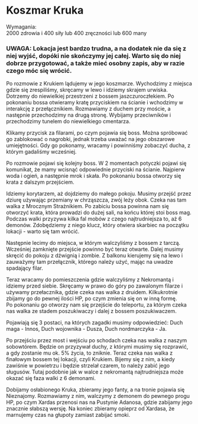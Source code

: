 # Koszmar Kruka

Wymagania:  
2000 zdrowia i 400 siły lub 400 zręczności lub 600 many  
### UWAGA: Lokacja jest bardzo trudna, a na dodatek nie da się z niej wyjść, dopóki nie skończymy jej całej. Warto się do niej dobrze przygotować, a także mieć osobny zapis, aby w razie czego móc się wrócić.

Po rozmowie z Krukiem lądujemy w jego koszmarze. Wychodzimy z miejsca gdzie się zrespiliśmy, skręcamy w lewo i idziemy skrajem urwiska. Dotrzemy do niewielkiej przestrzeni z bossem jaszczuroczłekiem. Po pokonaniu bossa otwieramy kratę przyciskiem na ścianie i wchodzimy w interakcję z przełącznikiem. Rozmawiamy z duchem przy moście, a następnie przechodzimy na drugą stronę. Wybijamy przeciwników i przechodzimy tunelem do niewielkiego cmentarza.

Klikamy przycisk za filarami, po czym pojawia się boss. Można spróbować go zablokować o nagrobki, jednak trzeba uważać na jego obszarowe umiejętności. Gdy go pokonamy, wracamy i powinniśmy zobaczyć ducha, z którym gadaliśmy wcześniej.

Po rozmowie pojawi się kolejny boss. W 2 momentach potyczki pojawi się komunikat, że mamy wcisnąć odpowiednie przyciski na ścianie. Najpierw woda i ogień, a następnie mrok i skała. Po pokonaniu bossa otworzy się krata z dalszym przejściem.

Idziemy korytarzem, aż dojdziemy do małego pokoju. Musimy przejść przez dziurę używając przemiany w chrząszcza, zwój leży obok. Czeka nas tam walka z Mrocznym Strażnikiem. Po zabiciu bossa powinna nam się otworzyć krata, która prowadzi do dużej sali, na końcu której stoi boss mag. Podczas walki przyzywa kilka fal mobów z czego najtrudniejsza to, aż 6 demonów. Zdobędziemy z niego klucz, który otwiera skarbiec na początku lokacji - warto się tam wrócić.

Następnie lecimy do miejsca, w którym walczyliśmy z bossem z tarczą. Wcześniej zamknięte przejście powinno być teraz otwarte. Dalej musimy skręcić do pokoju z dźwignią i zombie. Z balkonu kierujemy się na lewo i zauważymy tam przełącznik, którego należy użyć, mając na uwadze spadający filar.

Teraz wracamy do pomieszczenia gdzie walczyliśmy z Nekromantą i idziemy przed siebie. Skręcamy w prawo do góry po zawalonym filarze i używamy przełacznika, gdzie czeka nas walka z druidem. Kilkukrotnie zbijamy go do pewnej ilości HP, po czym zmienia się on w inną formę.  
Po pokonaniu go otworzy nam się przejście do teleportu, za którym czeka nas walka ze stadem poszukiwaczy i dalej z bossem poszukiwaczem.

Pojawiają się 3 postaci, na których zagadki musimy odpowiedzieć: Duch maga - Innos, Duch wojownika - Dusza, Duch nordmarczyka - Ja.

Po przejściu przez most i wejściu po schodach czeka nas walka z naszym sobowtórem. Będzie on przyzywał duchy, z którymi musimy się rozprawić, a gdy zostanie mu ok. 5% życia, to zniknie. Teraz czeka nas walka z finałowym bossem tej lokacji, czyli Krukiem. Bijemy się z nim, a kiedy zawiśnie w powietrzu i będzie strzelał czarem, to należy zabić jego sługusów. Tutaj podobnie jak w walce z nekromantą najtrudniejsza może okazać się faza walki z 6 demonami.

Dobijamy osłabionego Kruka, zbieramy jego fanty, a na tronie pojawia się Nieznajomy. Rozmawiamy z nim, walczymy z demonem do pewnego progu HP, po czym Xardas przenosi nas na Pustynie Adanosa, gdzie zabijamy jego znacznie słabszą wersję. Na koniec zbieramy opieprz od Xardasa, że marnujemy czas na głupoty zamiast zabijać smoki.

